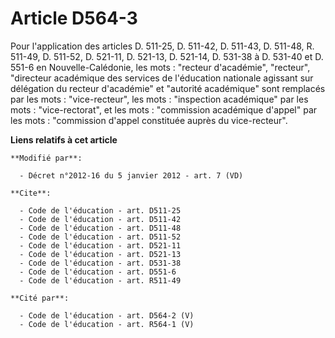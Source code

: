 # Article D564-3

Pour l'application des articles D. 511-25, D. 511-42, D. 511-43, D. 511-48, R. 511-49, D. 511-52, D. 521-11, D. 521-13, D.
521-14, D. 531-38 à D. 531-40 et D. 551-6 en Nouvelle-Calédonie, les mots : "recteur d'académie", "recteur", "directeur
académique des services de l'éducation nationale agissant sur délégation du recteur d'académie" et "autorité académique" sont
remplacés par les mots : "vice-recteur", les mots : "inspection académique" par les mots : "vice-rectorat", et les mots :
"commission académique d'appel" par les mots : "commission d'appel constituée auprès du vice-recteur".

**Liens relatifs à cet article**

	**Modifié par**:

	  - Décret n°2012-16 du 5 janvier 2012 - art. 7 (VD)

	**Cite**:

	  - Code de l'éducation - art. D511-25
	  - Code de l'éducation - art. D511-42
	  - Code de l'éducation - art. D511-48
	  - Code de l'éducation - art. D511-52
	  - Code de l'éducation - art. D521-11
	  - Code de l'éducation - art. D521-13
	  - Code de l'éducation - art. D531-38
	  - Code de l'éducation - art. D551-6
	  - Code de l'éducation - art. R511-49

	**Cité par**:

	  - Code de l'éducation - art. D564-2 (V)
	  - Code de l'éducation - art. R564-1 (V)
